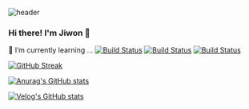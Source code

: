 ![header](https://capsule-render.vercel.app/api?type=rounded&color=auto&customColorList=2,3,5,6,7&height=300&section=header&text=Jiwon%20Choi&fontSize=90)

### Hi there! I'm Jiwon 👋

🌱 I’m currently learning ...
[![Build Status](https://img.shields.io/badge/iOS-000000?style=flat-square&logo=apple&logoColor=white)](https://travis-ci.org/joemccann/dillinger) [![Build Status](https://img.shields.io/badge/Swift-orange?style=flat-square&logo=Swift&logoColor=white)](https://travis-ci.org/joemccann/dillinger)
[![Build Status](https://img.shields.io/badge/Python-3766AB?style=flat-square&logo=Python&logoColor=white)](https://travis-ci.org/joemccann/dillinger)


[![GitHub Streak](https://github-readme-streak-stats.herokuapp.com/?user=ziuge)](https://git.io/streak-stats)


[![Anurag's GitHub stats](https://github-readme-stats.vercel.app/api?username=ziuge)](https://github.com/anuraghazra/github-readme-stats)




[![Velog's GitHub stats](https://velog-readme-stats.vercel.app/api?name=ziuge)](https://velog.io/@ziuge)





<!--
**ziuge/ziuge** is a ✨ _special_ ✨ repository because its `README.md` (this file) appears on your GitHub profile.

Here are some ideas to get you started:

- 🔭 I’m currently working on ...
- 🌱 I’m currently learning ...
- 👯 I’m looking to collaborate on ...
- 🤔 I’m looking for help with ...
- 💬 Ask me about ...
- 📫 How to reach me: ...
- 😄 Pronouns: ...
- ⚡ Fun fact: ...
-->
